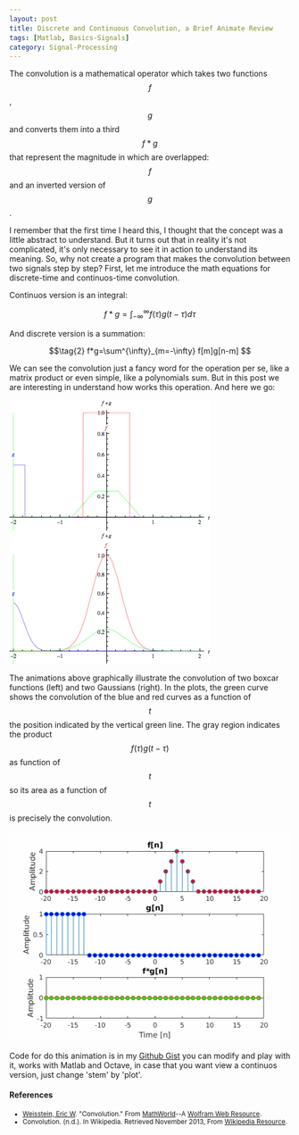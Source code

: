 ```yaml
---
layout: post
title: Discrete and Continuous Convolution, a Brief Animate Review
tags: [Matlab, Basics-Signals]
category: Signal-Processing
---
```


The convolution is a mathematical operator which takes two functions <span class="inlinecode">$$f$$</span>, <span class="inlinecode">$$g$$</span> and converts them into a third <span class="inlinecode">$$f*g$$</span> <!--break--> that represent the magnitude in which are overlapped: <span class="inlinecode">$$f$$</span> and an inverted version of <span class="inlinecode">$$g$$</span>.

 I remember that the first time I heard this, I thought that the concept was a little abstract to understand. But it turns out that in reality it's not complicated, it's only necessary to see it in action to understand its meaning. So, why not create a program that makes the convolution between two signals step by step? First, let me introduce the math equations for discrete-time and continuos-time convolution.
 
 Continuos version is an integral:
 
 $$ \tag{1} f*g=\int^{\infty}_{-\infty} f(\tau)g(t - \tau)d\tau $$
 
 And discrete version is a summation:
 
 $$\tag{2} f*g=\sum^{\infty}_{m=-\infty} f[m]g[n-m] $$
 
 We can see the convolution just a fancy word for the operation per se, like a matrix product or even simple, like a polynomials sum. But in this post we are interesting in understand how works this operation. And here we go:
 
 <div class="main_block">

 <div class="inner_block">
    <img src="/img/convpost/convrect.gif" alt="Convolution rect">
 </div>

 <div class="inner_block">
    <img src="/img/convpost/convgaus.gif" alt="Convolution gaus">
 </div>

</div>

The animations above graphically illustrate the convolution of two boxcar functions (left) and two Gaussians (right). In the plots, the green curve shows the convolution of the blue and red curves as a function of <span class="inlinecode">$$t$$</span> the position indicated by the vertical green line. The gray region indicates the product <span class="inlinecode">$$f(\tau)g(t-\tau)$$</span> as function of <span class="inlinecode">$$t$$</span> so its area as a function of <span class="inlinecode">$$t$$</span> is precisely the convolution.

<div class="main_block">
    <img src="/img/convpost/conv.gif" alt="convolution">
</div>

Code for do this animation is in my <a href="https://gist.github.com/rymnikski/454534def5f037ccc08b59a37d79a7b3">Github Gist</a> you can modify and play with it, works with Matlab and Octave, in case that you want view a continuos version, just change 'stem' by 'plot'.

<h4><b>References</b></h4>

<ul>
<small>
<li> <a href="http://mathworld.wolfram.com/about/author.html">Weisstein, Eric W</a>. "Convolution." From <a href="http://mathworld.wolfram.com/">MathWorld</a>--A <a href="http://mathworld.wolfram.com/Convolution.html">Wolfram Web Resource</a>.</li>

<li> Convolution. (n.d.). In Wikipedia. Retrieved November 2013, From <a href="https://en.wikipedia.org/wiki/Convolution">Wikipedia Resource</a>.</li>
</small>
</ul>
